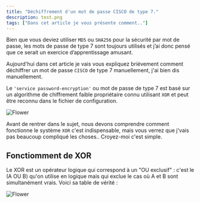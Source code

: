 ```yaml
---
title: "Déchiffrement d'un mot de passe CISCO de type 7."
description: test.png
tags: ["Dans cet article je vous présente comment.."]
---
```


Bien que vous deviez utiliser `MD5` ou `SHA256` pour la sécurité par mot de passe, les mots de passe de type 7 sont toujours utilisés et j’ai donc pensé que ce serait un exercice d’apprentissage amusant.

Aujourd'hui dans cet article je vais vous expliquez briévement comment déchiffrer un mot de passe `CISCO` de type 7 manuellement, j'ai bien dis manuellement.

Le `'service password-encryption'` ou mot de passe de type 7 est basé sur un algorithme de chiffrement faible propriétaire connu utilisant `XOR` et peut être reconnu dans le fichier de configuration.

![Flower](https://media.giphy.com/media/diUKszNTUghVe/giphy.gif)

Avant de rentrer dans le sujet, nous devons comprendre comment fonctionne le système `XOR` c'est indispensable, mais vous verrez que j'vais pas beaucoup compliqué les choses.. Croyez-moi c'est simple.

Fonctiomment de XOR
----
Le XOR est un opérateur logique qui correspond à un "OU exclusif" : c'est le (A OU B) qu'on utilise en logique mais qui exclue le cas où A et B sont simultanément vrais. Voici sa table de vérité :

![Flower](https://image.noelshack.com/fichiers/2019/48/7/1575208363-capture-du-2019-12-01-14-39-48.png)

